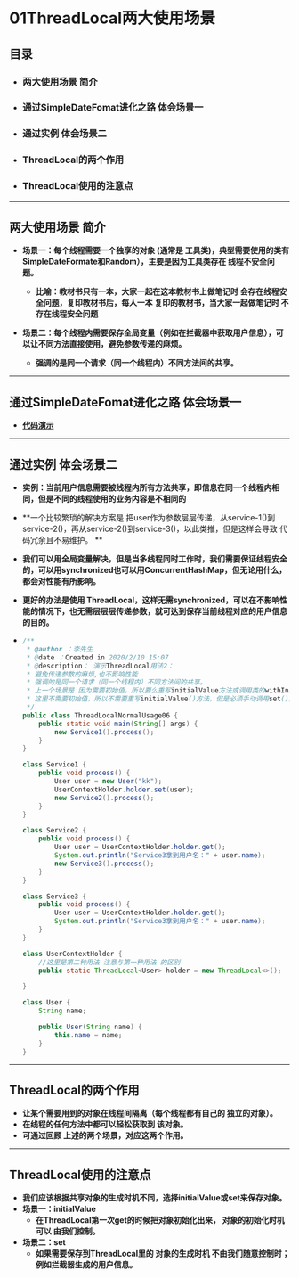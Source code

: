 # 01ThreadLocal两大使用场景

## 目录

- ### **两大使用场景 简介**

- ### **通过SimpleDateFomat进化之路  体会场景一**

- ### **通过实例  体会场景二**

- ### **ThreadLocal的两个作用**

- ### **ThreadLocal使用的注意点**

------

## **两大使用场景 简介**

- **场景一：每个线程需要一个独享的对象 (通常是 工具类)，典型需要使用的类有SimpleDateFormate和Random），主要是因为工具类存在 线程不安全问题。**

  - **比喻：教材书只有一本，大家一起在这本教材书上做笔记时 会存在线程安全问题，复印教材书后，每人一本 复印的教材书，当大家一起做笔记时 不存在线程安全问题**

- **场景二：每个线程内需要保存全局变量（例如在拦截器中获取用户信息），可以让不同方法直接使用，避免参数传递的麻烦。**

  - **强调的是同一个请求（同一个线程内）不同方法间的共享。**


------

## **通过SimpleDateFomat进化之路  体会场景一**

-  **[代码演示](https://github.com/LGSKOKO/Concurrent_Java/blob/master/06ThreadLocal/02体会场景一的代码.md)** 

------

## **通过实例  体会场景二**

- **实例：当前用户信息需要被线程内所有方法共享，即信息在同一个线程内相同，但是不同的线程使用的业务内容是不相同的**

- **一个比较繁琐的解决方案是  把user作为参数层层传递，从service-1()到service-2()，再从service-2()到service-3()，以此类推，但是这样会导致 代码冗余且不易维护。  **

- **我们可以用全局变量解决，但是当多线程同时工作时，我们需要保证线程安全的，可以用synchronized也可以用ConcurrentHashMap，但无论用什么，都会对性能有所影响。**

- **更好的办法是使用 ThreadLocal，这样无需synchronized，可以在不影响性能的情况下，也无需层层层传递参数，就可达到保存当前线程对应的用户信息的目的。**

  

- ```java
  /**
   * @author ：李先生
   * @date ：Created in 2020/2/10 15:07
   * @description： 演示ThreadLocal用法2：
   * 避免传递参数的麻烦,也不影响性能
   * 强调的是同一个请求（同一个线程内）不同方法间的共享。
   * 上一个场景是 因为需要初始值，所以要么重写initialValue方法或调用类的withInitialValue方法。。
   * 这里不需要初始值，所以不需要重写initialValue()方法，但是必须手动调用set()方法。
   */
  public class ThreadLocalNormalUsage06 { 
      public static void main(String[] args) {
          new Service1().process();
      }
  }
  
  class Service1 {
      public void process() {
          User user = new User("kk");
          UserContextHolder.holder.set(user);
          new Service2().process();
      }
  }
  
  class Service2 {
      public void process() {
          User user = UserContextHolder.holder.get();
          System.out.println("Service3拿到用户名：" + user.name);
          new Service3().process();
      }
  }
  
  class Service3 {
      public void process() {
          User user = UserContextHolder.holder.get();
          System.out.println("Service3拿到用户名：" + user.name);
      }
  }
  
  class UserContextHolder {
      //这里是第二种用法 注意与第一种用法 的区别
      public static ThreadLocal<User> holder = new ThreadLocal<>();
  
  }
  
  class User {
      String name;
  
      public User(String name) {
          this.name = name;
      }
  } 
  
  ```

------

## **ThreadLocal的两个作用**

- **让某个需要用到的对象在线程间隔离（每个线程都有自己的 独立的对象）。**
- **在线程的任何方法中都可以轻松获取到 该对象。**
- **可通过回顾 上述的两个场景，对应这两个作用。**

------

## **ThreadLocal使用的注意点**

- **我们应该根据共享对象的生成时机不同，选择initialValue或set来保存对象。**
- **场景一：initialValue**
  - **在ThreadLocal第一次get的时候把对象初始化出来， 对象的初始化时机可以 由我们控制。**
- **场景二：set**
  - **如果需要保存到ThreadLocal里的 对象的生成时机 不由我们随意控制时；例如拦截器生成的用户信息。**